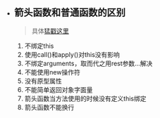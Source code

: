 - ## 箭头函数和普通函数的区别

  > 具体[猛戳这里](<https://www.jianshu.com/p/eca50cc933b7>)

  1. 不绑定this
  2. 使用call()和apply()对this没有影响
  3. 不绑定arguments，取而代之用rest参数...解决
  4. 不能使用new操作符
  5. 没有原型属性
  6. 不能简单返回对象字面量
  7. 箭头函数当方法使用的时候没有定义this绑定
  8. 箭头函数不能换行


